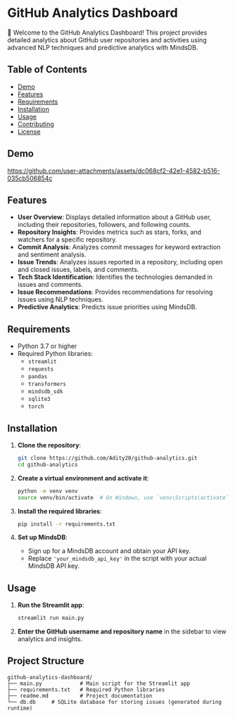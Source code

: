 # GitHub Analytics Dashboard

🌟 Welcome to the GitHub Analytics Dashboard! This project provides detailed analytics about GitHub user repositories and activities using advanced NLP techniques and predictive analytics with MindsDB.

## Table of Contents
- [Demo](#demo)
- [Features](#features)
- [Requirements](#requirements)
- [Installation](#installation)
- [Usage](#usage)
- [Contributing](#contributing)
- [License](#license)


## Demo

https://github.com/user-attachments/assets/dc068cf2-42e1-4582-b516-035cb506854c

## Features

- **User Overview**: Displays detailed information about a GitHub user, including their repositories, followers, and following counts.
- **Repository Insights**: Provides metrics such as stars, forks, and watchers for a specific repository.
- **Commit Analysis**: Analyzes commit messages for keyword extraction and sentiment analysis.
- **Issue Trends**: Analyzes issues reported in a repository, including open and closed issues, labels, and comments.
- **Tech Stack Identification**: Identifies the technologies demanded in issues and comments.
- **Issue Recommendations**: Provides recommendations for resolving issues using NLP techniques.
- **Predictive Analytics**: Predicts issue priorities using MindsDB.

## Requirements

- Python 3.7 or higher
- Required Python libraries:
  - `streamlit`
  - `requests`
  - `pandas`
  - `transformers`
  - `mindsdb_sdk`
  - `sqlite3`
  - `torch`

## Installation

1. **Clone the repository**:

    ```sh
    git clone https://github.com/Adity20/github-analytics.git
    cd github-analytics
    ```

2. **Create a virtual environment and activate it**:

    ```sh
    python -m venv venv
    source venv/bin/activate  # On Windows, use `venv\Scripts\activate`
    ```

3. **Install the required libraries**:

    ```sh
    pip install -r requirements.txt
    ```

4. **Set up MindsDB**:

    - Sign up for a MindsDB account and obtain your API key.
    - Replace `'your_mindsdb_api_key'` in the script with your actual MindsDB API key.

## Usage

1. **Run the Streamlit app**:

    ```sh
    streamlit run main.py
    ```

2. **Enter the GitHub username and repository name** in the sidebar to view analytics and insights.

## Project Structure

```plaintext
github-analytics-dashboard/
├── main.py            # Main script for the Streamlit app
├── requirements.txt   # Required Python libraries
├── readme.md          # Project documentation
└── db.db     # SQLite database for storing issues (generated during runtime)

